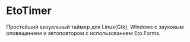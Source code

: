 # EtoTimer
Простейший визуальный таймер для Linux(Gtk), Windows с звуковым оповещением и автоповтором с использованием Eto.Forms.
